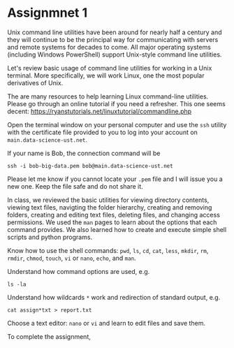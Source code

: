 # Assignmnet 1 

Unix command line utilities have been around for nearly half a century and they will continue to be the principal way for communicating with servers and remote systems for decades to come. All major operating systems (including Windows PowerShell) support Unix-style command line utilities.

Let's review basic usage of command line utilities for working in a Unix terminal. More specifically, we will work Linux, one the most popular derivatives of Unix. 

The are many resources to help learning Linux command-line utilities. Please go through an online tutorial if you need a refresher. This one seems decent: https://ryanstutorials.net/linuxtutorial/commandline.php 

Open the terminal window on your personal computer and use the `ssh` utility with the certificate file provided to you to log into your account on `main.data-science-ust.net`.

If your name is Bob, the connection command will be

```shell
ssh -i bob-big-data.pem bob@main.data-science-ust.net
```

Please let me know if you cannot locate your `.pem` file and I will issue you a new one. Keep the file safe and do not share it.

In class, we reviewed the basic utilities for viewing directory contents, viewing text files, navigting the folder hierarchy, creating and removing folders, creating and editing text files, deleting files, and changing access permissions. We used the `man` pages to learn about the options that each command provides. We also learned how to create and execute simple shell scripts and python programs.

Know how to use the shell commands: `pwd`, `ls`, `cd`, `cat`, `less`, `mkdir`, `rm`, `rmdir`, `chmod`, `touch`, `vi` or `nano`, `echo`, and `man`.

Understand how command options are used, e.g.
```shell
ls -la 
```

Understand how wildcards `*` work and redirection of standard output, e.g.
```shell
cat assign*txt > report.txt 
```

Choose a text editor: `nano` or `vi` and learn to edit files and save them.

To complete the assignment, 
